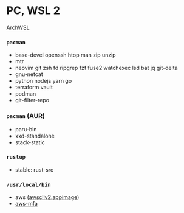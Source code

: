 PC, WSL 2
========
[ArchWSL](https://github.com/yuk7/ArchWSL)

### `pacman`
- base-devel openssh htop man zip unzip
- mtr
- neovim git zsh fd ripgrep fzf fuse2 watchexec lsd bat jq git-delta
- gnu-netcat
- python nodejs yarn go
- terraform vault
- podman
- git-filter-repo

### `pacman` (AUR)
- paru-bin
- xxd-standalone
- stack-static

### `rustup`
- stable: rust-src

### `/usr/local/bin`
- aws ([awscliv2.appimage](https://github.com/simnalamburt/awscliv2.appimage/releases))
- [aws-mfa](https://github.com/simnalamburt/snippets/blob/master/sh/aws-mfa)
